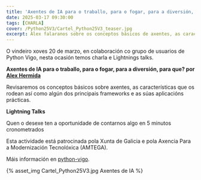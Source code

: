 ```yaml
---
title: 'Axentes de IA para o traballo, para o fogar, para a diversión, para que?'
date: 2025-03-17 09:30:00
tags: [CHARLA]
cover: /Python25V3/Cartel_Python25V3_teaser.jpg
excerpt: Alex falaranos sobre os conceptos básicos de axentes, as características que os rodean así como algún dos principais frameworks e as súas aplicacións prácticas.
---
```



O vindeiro xoves 20 de marzo, en colaboración co grupo de usuarios de Python Vigo, nesta ocasión temos charla e Lightnings talks.

<strong>Axentes de IA para o traballo, para o fogar, para a diversión, para que? por [Alex Hermida](https://es.linkedin.com/in/alexhermida)</strong>

Revisaremos os conceptos básicos sobre axentes, as características que os rodean así como algún dos principais frameworks e as súas aplicacións prácticas.

<strong>Lightning Talks</strong>

Quen o desexe ten a oportunidade de contarnos algo en 5 minutos cronometrados

Esta actividade está patrocinada pola Xunta de Galicia e pola Axencia Para a Modernización Tecnolóxica (AMTEGA).

Máis información en [python-vigo](https://www.python-vigo.es).


{% asset_img Cartel_Python25V3.jpg Axentes de IA %}
